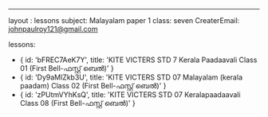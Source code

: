 ---
layout : lessons 
subject: Malayalam paper 1
class: seven
CreaterEmail: johnpaulroy121@gmail.com

lessons: 
- { id: 'bFREC7AeK7Y', title: 'KITE VICTERS STD 7 Kerala Paadaavali Class 01 (First Bell-ഫസ്റ്റ് ബെല്‍)' }
- { id: 'Dy9aMlZkb3U', title: 'KITE VICTERS STD 07 Malayalam (kerala paadam) Class 02 (First Bell-ഫസ്റ്റ് ബെല്‍)' }
- { id: 'zPUtmVYhKsQ', title: 'KITE VICTERS STD 07 Keralapaadaavali Class 08 (First Bell-ഫസ്റ്റ് ബെല്‍)' }
